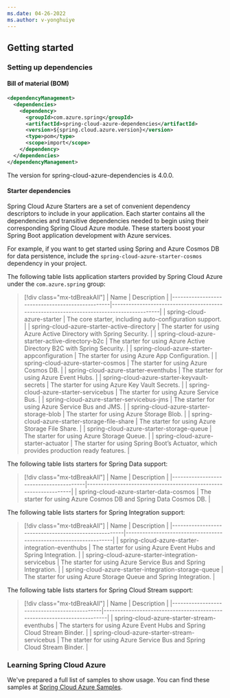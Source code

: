 ```yaml
---
ms.date: 04-26-2022
ms.author: v-yonghuiye
---
```


## Getting started

### Setting up dependencies

#### Bill of material (BOM)

```xml
<dependencyManagement>
  <dependencies>
    <dependency>
      <groupId>com.azure.spring</groupId>
      <artifactId>spring-cloud-azure-dependencies</artifactId>
      <version>${spring.cloud.azure.version}</version>
      <type>pom</type>
      <scope>import</scope>
    </dependency>
  </dependencies>
</dependencyManagement>
```

The version for spring-cloud-azure-dependencies is 4.0.0.

#### Starter dependencies

Spring Cloud Azure Starters are a set of convenient dependency descriptors to include in your application. Each starter contains all the dependencies and transitive dependencies needed to begin using their corresponding Spring Cloud Azure module. These starters boost your Spring Boot application development with Azure services.

For example, if you want to get started using Spring and Azure Cosmos DB for data persistence, include the `spring-cloud-azure-starter-cosmos` dependency in your project.

The following table lists application starters provided by Spring Cloud Azure under the `com.azure.spring` group:

> [!div class="mx-tdBreakAll"]
> | Name                                            | Description                                                                             |
> |-------------------------------------------------|-----------------------------------------------------------------------------------------|
> | spring-cloud-azure-starter                      | The core starter, including auto-configuration support.                                 |
> | spring-cloud-azure-starter-active-directory     | The starter for using Azure Active Directory with Spring Security.                      |
> | spring-cloud-azure-starter-active-directory-b2c | The starter for using Azure Active Directory B2C with Spring Security.                  |
> | spring-cloud-azure-starter-appconfiguration     | The starter for using Azure App Configuration.                                          |
> | spring-cloud-azure-starter-cosmos               | The starter for using Azure Cosmos DB.                                                  |
> | spring-cloud-azure-starter-eventhubs            | The starter for using Azure Event Hubs.                                                 |
> | spring-cloud-azure-starter-keyvault-secrets     | The starter for using Azure Key Vault Secrets.                                          |
> | spring-cloud-azure-starter-servicebus           | The starter for using Azure Service Bus.                                                |
> | spring-cloud-azure-starter-servicebus-jms       | The starter for using Azure Service Bus and JMS.                                        |
> | spring-cloud-azure-starter-storage-blob         | The starter for using Azure Storage Blob.                                               |
> | spring-cloud-azure-starter-storage-file-share   | The starter for using Azure Storage File Share.                                         |
> | spring-cloud-azure-starter-storage-queue        | The starter for using Azure Storage Queue.                                              |
> | spring-cloud-azure-starter-actuator             | The starter for using Spring Boot’s Actuator, which provides production ready features. |

The following table lists starters for Spring Data support:

> [!div class="mx-tdBreakAll"]
> | Name                                   | Description                                                      |
> |----------------------------------------|------------------------------------------------------------------|
> | spring-cloud-azure-starter-data-cosmos | The starter for using Azure Cosmos DB and Spring Data Cosmos DB. |

The following table lists starters for Spring Integration support:

> [!div class="mx-tdBreakAll"]
> | Name                                                 | Description                                                       |
> |------------------------------------------------------|-------------------------------------------------------------------|
> | spring-cloud-azure-starter-integration-eventhubs     | The starter for using Azure Event Hubs and Spring Integration.    |
> | spring-cloud-azure-starter-integration-servicebus    | The starter for using Azure Service Bus and Spring Integration.   |
> | spring-cloud-azure-starter-integration-storage-queue | The starter for using Azure Storage Queue and Spring Integration. |

The following table lists starters for Spring Cloud Stream support:

> [!div class="mx-tdBreakAll"]
> | Name                                         | Description                                                             |
> |----------------------------------------------|-------------------------------------------------------------------------|
> | spring-cloud-azure-starter-stream-eventhubs  | The starters for using Azure Event Hubs and Spring Cloud Stream Binder. |
> | spring-cloud-azure-starter-stream-servicebus | The starter for using Azure Service Bus and Spring Cloud Stream Binder. |

### Learning Spring Cloud Azure

We've prepared a full list of samples to show usage. You can find these samples at [Spring Cloud Azure Samples](https://github.com/Azure-Samples/azure-spring-boot-samples/tree/spring-cloud-azure_v4.0.0).
